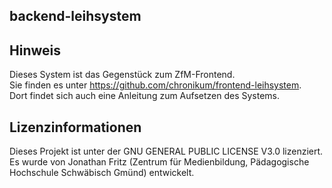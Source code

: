 ## backend-leihsystem

## Hinweis

Dieses System ist das Gegenstück zum ZfM-Frontend.  
Sie finden es unter https://github.com/chronikum/frontend-leihsystem.  
Dort findet sich auch eine Anleitung zum Aufsetzen des Systems.

## Lizenzinformationen

Dieses Projekt ist unter der GNU GENERAL PUBLIC LICENSE V3.0 lizenziert.
Es wurde von Jonathan Fritz (Zentrum für Medienbildung, Pädagogische Hochschule Schwäbisch Gmünd) entwickelt.